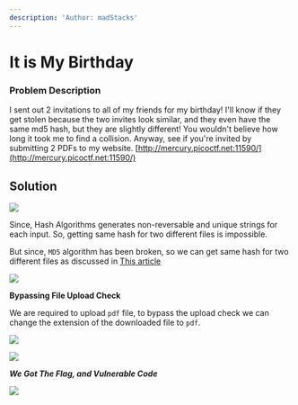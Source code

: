 ```yaml
---
description: 'Author: madStacks'
---
```


# It is My Birthday

### **Problem Description**

I sent out 2 invitations to all of my friends for my birthday! I'll know if they get stolen because the two invites look similar, and they even have the same md5 hash, but they are slightly different! You wouldn't believe how long it took me to find a collision. Anyway, see if you're invited by submitting 2 PDFs to my website. [http://mercury.picoctf.net:11590/](http://mercury.picoctf.net:11590/)

## Solution

![](<../assets\_md/Pasted image 20220527091619.png>)

Since, Hash Algorithms generates non-reversable and unique strings for each input. So, getting same hash for two different files is impossible.

But since, `MD5` algorithm has been broken, so we can get same hash for two different files as discussed in [This article](https://www.mscs.dal.ca/\~selinger/md5collision/)

![](<../assets\_md/Pasted image 20220527141920.png>)

**Bypassing File Upload Check**

We are required to upload `pdf` file, to bypass the upload check we can change the extension of the downloaded file to `pdf`.

![](<../assets\_md/Pasted image 20220527142752.png>)

![](<../assets\_md/Pasted image 20220527142804.png>)

_**We Got The Flag, and Vulnerable Code**_

![](<../assets\_md/Pasted image 20220527142845.png>)
